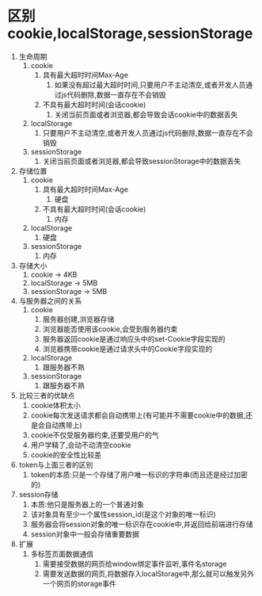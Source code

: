# 区别cookie,localStorage,sessionStorage

1. 生命周期
   1. cookie
      1. 具有最大超时时间Max-Age
         1. 如果没有超过最大超时时间,只要用户不主动清空,或者开发人员通过js代码删除,数据一直存在不会销毁
      2. 不具有最大超时时间(会话cookie)
         1. 关闭当前页面或者浏览器,都会导致会话cookie中的数据丢失
   2. localStorage
      1. 只要用户不主动清空,或者开发人员通过js代码删除,数据一直存在不会销毁
   3. sessionStorage
      1. 关闭当前页面或者浏览器,都会导致sessionStorage中的数据丢失
2. 存储位置
   1. cookie
      1. 具有最大超时时间Max-Age
         1. 硬盘
      2. 不具有最大超时时间(会话cookie)
         1. 内存
   2. localStorage
      1. 硬盘
   3. sessionStorage
      1. 内存
3. 存储大小
   1. cookie	->	4KB
   2. localStorage  ->  5MB
   3. sessionStorage  ->  5MB
4. 与服务器之间的关系
   1. cookie
      1. 服务器创建,浏览器存储
      2. 浏览器能否使用该cookie,会受到服务器约束
      3. 服务器返回cookie是通过响应头中的set-Cookie字段实现的
      4. 浏览器携带cookie是通过请求头中的Cookie字段实现的
   2. localStorage
      1. 跟服务器不熟
   3. sessionStorage
      1. 跟服务器不熟
5. 比较三者的优缺点
   1. cookie体积太小
   2. cookie每次发送请求都会自动携带上(有可能并不需要cookie中的数据,还是会自动携带上)
   3. cookie不仅受服务器约束,还要受用户的气
   4. 用户学精了,会动不动清空cookie
   5. cookie的安全性比较差
6. token与上面三者的区别
   1. token的本质:只是一个存储了用户唯一标识的字符串(而且还是经过加密的)
7. session存储
   1. 本质:他只是服务器上的一个普通对象
   2. 该对象具有至少一个属性session_id(是这个对象的唯一标识)
   3. 服务器会将session对象的唯一标识存在cookie中,并返回给前端进行存储
   4. session对象中一般会存储重要数据
8. 扩展
   1. 多标签页面数据通信
      1. 需要接受数据的网页给window绑定事件监听,事件名storage
      2. 需要发送数据的网页,将数据存入localStorage中,那么就可以触发另外一个网页的storage事件
